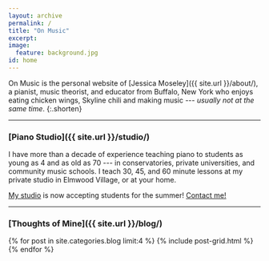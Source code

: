 ```yaml
---
layout: archive
permalink: /
title: "On Music"
excerpt:
image:
  feature: background.jpg
id: home
---
```


On Music is the personal website of [Jessica Moseley]({{ site.url }}/about/), a pianist, music theorist, and educator from Buffalo, New York who enjoys eating chicken wings, Skyline chili and making music --- *usually not at the same time*.
{:.shorten}

---

### [Piano Studio]({{ site.url }}/studio/)

I have more than a decade of experience teaching piano to students as young as 4 and as old as 70 --- in conservatories, private universities, and community music schools. I teach 30, 45, and 60 minute lessons at my private studio in Elmwood Village, or at your home.

[My studio](/studio/) is now accepting students for the summer! [Contact me!](/studio/contact) 

---

### [Thoughts of Mine]({{ site.url }}/blog/)

<div class="tiles">
{% for post in site.categories.blog limit:4 %}
	{% include post-grid.html %}
{% endfor %}
</div><!-- /.tiles -->

<!-----

### [Words I've Written]({{ site.url }}/articles/)

<div class="tiles">
{% for post in site.categories.articles limit:4 %}
  {% include post-grid.html %}
{% endfor %}
</div><!-- /.tiles -->

<!-----

### [Pictures I've taken]({{ site.url }}/pictures/)

<ul class="th-grid-full">
{% for post in site.categories.pictures limit:8 %}
  <li><a href="{{ site.url }}{{ post.url }}" title="{{ post.title }}"><img src="{{ site.url }}/images/{{ post.image.thumb }}" alt="thumbnail image"></a></li>
{% endfor %}
</ul>
-->